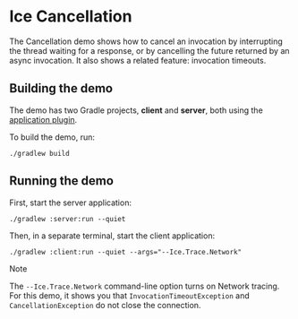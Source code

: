 # Ice Cancellation

The Cancellation demo shows how to cancel an invocation by interrupting the thread waiting for a response, or by
cancelling the future returned by an async invocation. It also shows a related feature: invocation timeouts.

## Building the demo

The demo has two Gradle projects, **client** and **server**, both using the [application plugin].

To build the demo, run:

```shell
./gradlew build
```

## Running the demo

First, start the server application:

```shell
./gradlew :server:run --quiet
```

Then, in a separate terminal, start the client application:

```shell
./gradlew :client:run --quiet --args="--Ice.Trace.Network"
```

> [!NOTE]
> The `--Ice.Trace.Network` command-line option turns on Network tracing. For this demo, it shows you that
> `InvocationTimeoutException` and `CancellationException` do not close the connection.

[Application plugin]: https://docs.gradle.org/current/userguide/application_plugin.html
